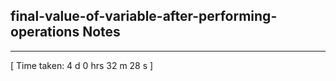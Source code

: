<h2>final-value-of-variable-after-performing-operations Notes</h2><hr>[ Time taken: 4 d 0 hrs 32 m 28 s ]